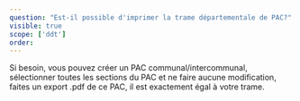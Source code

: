 ```yaml
---
question: "Est-il possible d'imprimer la trame départementale de PAC?"
visible: true
scope: ['ddt']
order: 
---
```


Si besoin, vous pouvez créer un PAC communal/intercommunal, sélectionner toutes les sections du PAC et ne faire aucune modification, faites un export .pdf de ce PAC, il est exactement égal à votre trame. 
